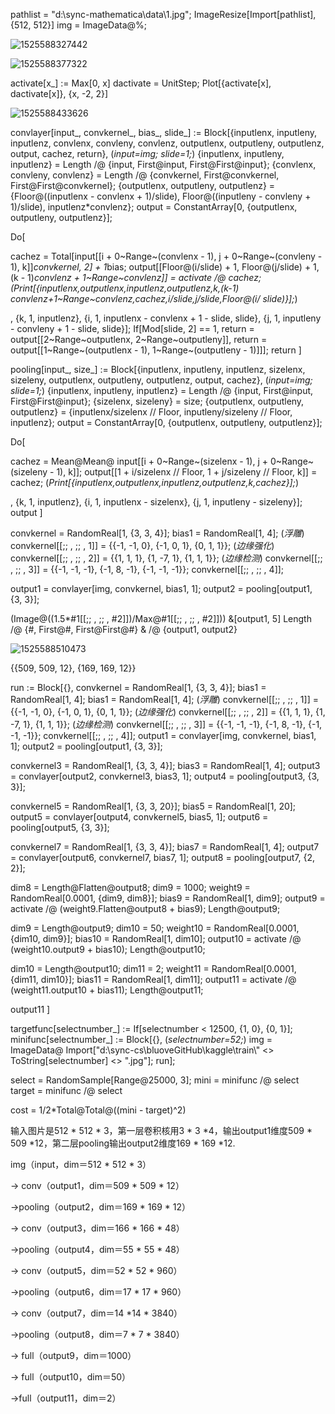 pathlist = "d:\\sync-mathematica\\data\\1.jpg";
ImageResize[Import[pathlist], {512, 512}]
img = ImageData@%;

![1525588327442](C:\Users\bluove\AppData\Local\Temp\1525588327442.png)

![1525588377322](C:\Users\bluove\AppData\Local\Temp\1525588377322.png)

activate[x_] := Max[0, x]
dactivate = UnitStep;
Plot[{activate[x], dactivate[x]}, {x, -2, 2}]

![1525588433626](C:\Users\bluove\AppData\Local\Temp\1525588433626.png)

convlayer[input_, convkernel_, bias_, slide_] := 
 Block[{inputlenx, inputleny, inputlenz, convlenx, convleny, convlenz,
    outputlenx, outputleny, outputlenz, output, cachez, return},
  (*input=img;
  slide=1;*)
  {inputlenx, inputleny, inputlenz} = 
   Length /@ {input, First@input, First@First@input};
  {convlenx, convleny, convlenz} = 
   Length /@ {convkernel, First@convkernel, First@First@convkernel};
  {outputlenx, outputleny, 
    outputlenz} = {Floor@((inputlenx - convlenx + 1)/slide), 
    Floor@((inputleny - convleny + 1)/slide), inputlenz*convlenz};
  output = ConstantArray[0, {outputlenx, outputleny, outputlenz}];

  Do[

   cachez = 
    Total[input[[i + 0~Range~(convlenx - 1), 
        j + 0~Range~(convleny - 1), k]]*convkernel, 2] + 1*bias;
   output[[Floor@(i/slide) + 1, 
     Floor@(j/slide) + 1, (k - 1)*convlenz + 1~Range~convlenz]] = 
    activate /@ cachez;
   (*Print[{inputlenx,outputlenx,inputlenz,outputlenz,k,(k-1)*
   convlenz+1~Range~convlenz,cachez,i/slide,j/slide,Floor@(i/
   slide)}];*)

   , {k, 1, inputlenz}, {i, 1, inputlenx - convlenx + 1 - slide, 
    slide}, {j, 1, inputleny - convleny + 1 - slide, slide}];
  If[Mod[slide, 2] == 1, 
   return = output[[2~Range~outputlenx, 2~Range~outputleny]], 
   return = 
    output[[1~Range~(outputlenx - 1), 1~Range~(outputleny - 1)]]];
  return
  ]



pooling[input_, size_] := 
 Block[{inputlenx, inputleny, inputlenz, sizelenx, sizeleny, 
   outputlenx, outputleny, outputlenz, output, cachez},
  (*input=img;
  slide=1;*)
  {inputlenx, inputleny, inputlenz} = 
   Length /@ {input, First@input, First@First@input};
  {sizelenx, sizeleny} = size;
  {outputlenx, outputleny, outputlenz} = {inputlenx/sizelenx // Floor,
     inputleny/sizeleny // Floor, inputlenz};
  output = ConstantArray[0, {outputlenx, outputleny, outputlenz}];

  Do[

   cachez = 
    Mean@Mean@
      input[[i + 0~Range~(sizelenx - 1), j + 0~Range~(sizeleny - 1), 
       k]];
   output[[1 + i/sizelenx // Floor, 1 + j/sizeleny // Floor, k]] = 
    cachez;
   (*Print[{inputlenx,outputlenx,inputlenz,outputlenz,k,cachez}];*)

   , {k, 1, inputlenz}, {i, 1, inputlenx - sizelenx}, {j, 1, 
    inputleny - sizeleny}];
  output
  ]



convkernel = RandomReal[1, {3, 3, 4}];
bias1 = RandomReal[1, 4];
(*浮雕*)
convkernel[[;; , ;; , 1]] = {{-1, -1, 0}, {-1, 0, 1}, {0, 1, 1}};
(*边缘强化*)
convkernel[[;; , ;; , 2]] = {{1, 1, 1}, {1, -7, 1}, {1, 1, 1}};
(*边缘检测*)
convkernel[[;; , ;; , 3]] = {{-1, -1, -1}, {-1, 8, -1}, {-1, -1, -1}};
convkernel[[;; , ;; , 4]];



output1 = convlayer[img, convkernel, bias1, 1];
output2 = pooling[output1, {3, 3}];

(Image@((1.5*#1[[;; , ;; , #2]])/Max@#1[[;; , ;; , #2]])) &[output1, 5]
Length /@ {#, First@#, First@First@#} & /@ {output1, output2}

![1525588510473](C:\Users\bluove\AppData\Local\Temp\1525588510473.png)

{{509, 509, 12}, {169, 169, 12}}



run := Block[{},
  convkernel = RandomReal[1, {3, 3, 4}];
  bias1 = RandomReal[1, 4];
  bias1 = RandomReal[1, 4];
  (*浮雕*)
  convkernel[[;; , ;; , 1]] = {{-1, -1, 0}, {-1, 0, 1}, {0, 1, 1}};
  (*边缘强化*)
  convkernel[[;; , ;; , 2]] = {{1, 1, 1}, {1, -7, 1}, {1, 1, 1}};
  (*边缘检测*)
  convkernel[[;; , ;; , 3]] = {{-1, -1, -1}, {-1, 
     8, -1}, {-1, -1, -1}};
  convkernel[[;; , ;; , 4]];
  output1 = convlayer[img, convkernel, bias1, 1];
  output2 = pooling[output1, {3, 3}];

  convkernel3 = RandomReal[1, {3, 3, 4}];
  bias3 = RandomReal[1, 4];
  output3 = convlayer[output2, convkernel3, bias3, 1];
  output4 = pooling[output3, {3, 3}];

  convkernel5 = RandomReal[1, {3, 3, 20}];
  bias5 = RandomReal[1, 20];
  output5 = convlayer[output4, convkernel5, bias5, 1];
  output6 = pooling[output5, {3, 3}];

  convkernel7 = RandomReal[1, {3, 3, 4}];
  bias7 = RandomReal[1, 4];
  output7 = convlayer[output6, convkernel7, bias7, 1];
  output8 = pooling[output7, {2, 2}];

  dim8 = Length@Flatten@output8;
  dim9 = 1000;
  weight9 = RandomReal[0.0001, {dim9, dim8}];
  bias9 = RandomReal[1, dim9];
  output9 = activate /@ (weight9.Flatten@output8 + bias9);
  Length@output9;

  dim9 = Length@output9;
  dim10 = 50;
  weight10 = RandomReal[0.0001, {dim10, dim9}];
  bias10 = RandomReal[1, dim10];
  output10 = activate /@ (weight10.output9 + bias10);
  Length@output10;

  dim10 = Length@output10;
  dim11 = 2;
  weight11 = RandomReal[0.0001, {dim11, dim10}];
  bias11 = RandomReal[1, dim11];
  output11 = activate /@ (weight11.output10 + bias11);
  Length@output11;

  output11
  ]



targetfunc[selectnumber_] := If[selectnumber < 12500, {1, 0}, {0, 1}];
minifunc[selectnumber_] := Block[{},
   (*selectnumber=52;*)
   img = ImageData@
     Import["d:\\sync-cs\\bluoveGitHub\\kaggle\\train\\" <> 
       ToString[selectnumber] <> ".jpg"];
   run];

select = RandomSample[Range@25000, 3];
mini = minifunc /@ select
target = minifunc /@ select



cost = 1/2*Total@Total@((mini - target)^2)



输入图片是512 * 512 * 3，第一层卷积核用3 * 3 *4，输出output1维度509 * 509 *12，第二层pooling输出output2维度169 * 169 *12.

img（input，dim＝512 * 512 * 3） 

-> conv（output1，dim＝509 * 509 * 12） 

->pooling（output2，dim＝169 * 169 * 12） 

-> conv（output3，dim＝166 * 166 * 48） 

->pooling（output4，dim＝55 * 55 * 48） 

-> conv（output5，dim＝52 * 52 * 960） 

->pooling（output6，dim＝17 * 17 * 960） 

-> conv（output7，dim＝14 *14 * 3840） 

->pooling（output8，dim＝7 * 7 * 3840） 

-> full（output9，dim＝1000）

-> full（output10，dim＝50）

->full（output11，dim＝2）

